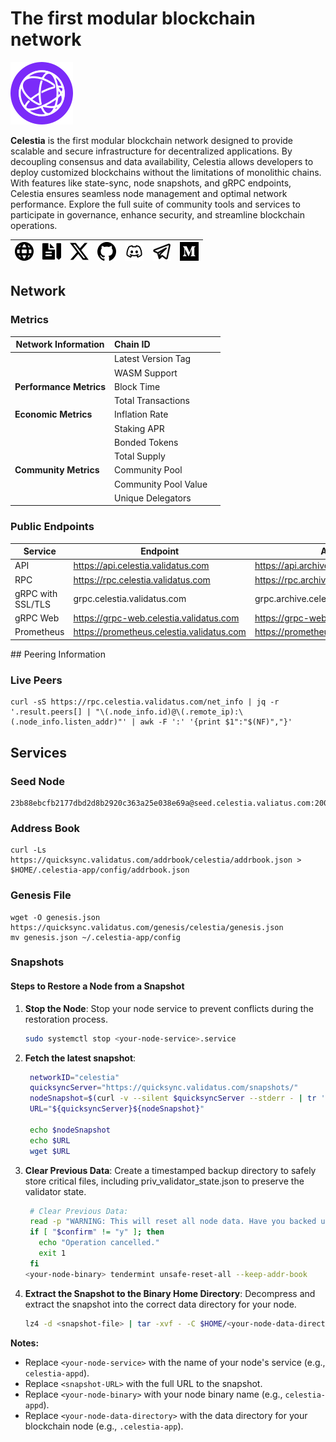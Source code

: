# The first modular blockchain network

![celestia-icon](../hidden-assets/svg/celestia-icon.svg)

**Celestia** is the first modular blockchain network designed to provide scalable and secure infrastructure for decentralized applications. By decoupling consensus and data availability, Celestia allows developers to deploy customized blockchains without the limitations of monolithic chains. With features like state-sync, node snapshots, and gRPC endpoints, Celestia ensures seamless node management and optimal network performance. Explore the full suite of community tools and services to participate in governance, enhance security, and streamline blockchain operations.



| [![www](../hidden-assets/icons/website-icon-15px.svg)](https://celestia.org) | [![docs](../hidden-assets/icons/docs-icon-15px.svg)](https://celestia.org/learn/) | [![x-icon-15px](../hidden-assets/icons/x-icon-15px.svg)](https://twitter.com/CelestiaOrg) | [![github-icon-15px](../hidden-assets/icons/github-icon-15px.svg)](https://github.com/celestiaorg/celestia-node) | [![discord-icon-15px-15px](../hidden-assets/icons/discord-icon-15px.svg)]() | [![telegram-icon-15px.svg](../hidden-assets/icons/telegram-icon-15px.svg)](https://t.me/CelestiaCommunity) | [![medium-icon-15px.svg](../hidden-assets/icons/medium-icon-15px.svg)](https://blog.celestia.org/) |
| ---------------------------------------------------------------------------- | --------------------------------------------------------------------------------- | ----------------------------------------------------------------------------------------- | ---------------------------------------------------------------------------------------------------------------- | --------------------------------------------------------------------------- | ---------------------------------------------------------------------------------------------------------- | -------------------------------------------------------------------------------------------------- |

## Network

### Metrics

| **Network Information** | Chain ID             |     |
| ----------------------- |:-------------------- | --- |
|                         | Latest Version Tag   |     |
|                         | WASM Support         |     |
| **Performance Metrics** | Block Time           |     |
|                         | Total Transactions   |     |
| **Economic Metrics**    | Inflation Rate       |     |
|                         | Staking APR          |     |
|                         | Bonded Tokens        |     |
|                         | Total Supply         |     |
| **Community Metrics**   | Community Pool       |     |
|                         | Community Pool Value |     |
|                         | Unique Delegators    |     |

### Public Endpoints

| **Service**          | **Endpoint**                                | **Archive Endpoint**                                     |
|-----------------------|---------------------------------------------|---------------------------------------------------------|
| API                  | https://api.celestia.validatus.com          | https://api.archive.celestia.validatus.com               |
| RPC                  | https://rpc.celestia.validatus.com          | https://rpc.archive.celestia.validatus.com               |
| gRPC with SSL/TLS    | grpc.celestia.validatus.com                 | grpc.archive.celestia.validatus.com                      |
| gRPC Web             | https://grpc-web.celestia.validatus.com     | https://grpc-web.archive.celestia.validatus.com          |
| Prometheus           | https://prometheus.celestia.validatus.com   | https://prometheus.archive.celestia.validatus.com        |



<APITables columns={columns} rows={rows} />
## Peering Information

### Live Peers
```
curl -sS https://rpc.celestia.validatus.com/net_info | jq -r '.result.peers[] | "\(.node_info.id)@\(.remote_ip):\(.node_info.listen_addr)"' | awk -F ':' '{print $1":"$(NF)","}'

```


## Services

### Seed Node
```
23b88ebcfb2177dbd2d8b2920c363a25e038e69a@seed.celestia.valiatus.com:2000
```

### Address Book
```
curl -Ls https://quicksync.validatus.com/addrbook/celestia/addrbook.json > $HOME/.celestia-app/config/addrbook.json

```

### Genesis File
```
wget -O genesis.json https://quicksync.validatus.com/genesis/celestia/genesis.json 
mv genesis.json ~/.celestia-app/config
```

### Snapshots
#### Steps to Restore a Node from a Snapshot

1. **Stop the Node**:
   Stop your node service to prevent conflicts during the restoration process.

   ```bash
   sudo systemctl stop <your-node-service>.service
   ```

2. **Fetch the latest snapshot**:
   ```bash    
    networkID="celestia"
    quicksyncServer="https://quicksync.validatus.com/snapshots/"
    nodeSnapshot=$(curl -v --silent $quicksyncServer --stderr - | tr '>' '\n' | grep -o "${networkID}-.*.tar.lz4" | tail -1)
    URL="${quicksyncServer}${nodeSnapshot}"
    
    echo $nodeSnapshot
    echo $URL
    wget $URL
   ```

3. **Clear Previous Data**:
    Create a timestamped backup directory to safely store critical files, including priv_validator_state.json to preserve the validator state.
   ```bash
    # Clear Previous Data:
    read -p "WARNING: This will reset all node data. Have you backed up all critical files? (y/n): " confirm
    if [ "$confirm" != "y" ]; then
      echo "Operation cancelled."
      exit 1
    fi
   <your-node-binary> tendermint unsafe-reset-all --keep-addr-book

   ```

5. **Extract the Snapshot to the Binary Home Directory**:
   Decompress and extract the snapshot into the correct data directory for your node.

   ```bash
   lz4 -d <snapshot-file> | tar -xvf - -C $HOME/<your-node-data-directory> --strip-components=2
   ```

**Notes:**
- Replace `<your-node-service>` with the name of your node's service (e.g., `celestia-appd`).
- Replace `<snapshot-URL>` with the full URL to the snapshot.
- Replace `<your-node-binary>` with your node binary name (e.g., `celestia-appd`).
- Replace `<your-node-data-directory>` with the data directory for your blockchain node (e.g., `.celestia-app`).


<NodesAccordian sections={Data} />
